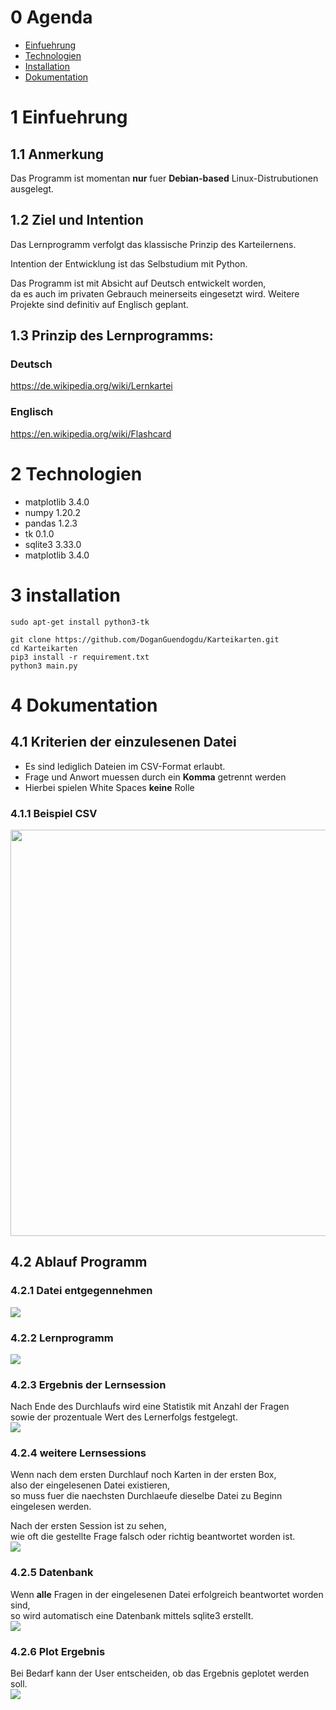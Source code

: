 # 0 Agenda 
* [Einfuehrung](#einf)
* [Technologien](#tech)
* [Installation](#installation)
* [Dokumentation](#doc)

<a name="einf"/>
 
# 1 Einfuehrung 

## 1.1 Anmerkung 
Das Programm ist momentan **nur** fuer **Debian-based** Linux-Distrubutionen ausgelegt.

## 1.2 Ziel und Intention
Das Lernprogramm verfolgt das klassische Prinzip des Karteilernens.

Intention der Entwicklung ist das Selbstudium mit Python.

Das Programm ist mit Absicht auf Deutsch entwickelt worden,  
da es auch im privaten Gebrauch meinerseits eingesetzt wird.
Weitere Projekte sind definitiv auf Englisch geplant.


## 1.3 Prinzip des Lernprogramms:
### Deutsch   
https://de.wikipedia.org/wiki/Lernkartei

### Englisch 
https://en.wikipedia.org/wiki/Flashcard

<a name="tech"/>

# 2 Technologien 
* matplotlib 3.4.0
* numpy      1.20.2
* pandas     1.2.3
* tk         0.1.0
* sqlite3    3.33.0
* matplotlib 3.4.0

<a name="installation"/>

# 3 installation
```
sudo apt-get install python3-tk

git clone https://github.com/DoganGuendogdu/Karteikarten.git 
cd Karteikarten
pip3 install -r requirement.txt
python3 main.py
```
<a name="doc"/>

# 4 Dokumentation

## 4.1 Kriterien der einzulesenen Datei
* Es sind lediglich Dateien im CSV-Format erlaubt.
* Frage und Anwort muessen durch ein **Komma** getrennt werden  
* Hierbei spielen White Spaces **keine** Rolle
 
 ### 4.1.1 Beispiel CSV
 <img src = "images/questions_answers.png" width = "650">


## 4.2 Ablauf Programm 

### 4.2.1 Datei entgegennehmen
<img src = "images/input.jpg"> 
  
### 4.2.2 Lernprogramm
<img src ="images/program.png">

### 4.2.3 Ergebnis der Lernsession
Nach Ende des Durchlaufs wird eine Statistik mit Anzahl der Fragen  
sowie der prozentuale Wert des Lernerfolgs festgelegt.  
<img src = "images/statistics.png"> 

### 4.2.4 weitere Lernsessions
Wenn nach dem ersten Durchlauf noch Karten in der ersten Box,  
also der eingelesenen Datei existieren,  
so muss fuer die naechsten Durchlaeufe dieselbe Datei zu Beginn eingelesen werden.

Nach der ersten Session ist zu sehen,  
wie oft die gestellte Frage falsch oder richtig beantwortet worden ist.    
<img src = "images/after_session.png"> 

### 4.2.5 Datenbank
Wenn **alle** Fragen in der eingelesenen Datei erfolgreich beantwortet worden sind,  
so wird automatisch eine Datenbank mittels sqlite3 erstellt.  
<img src = "images/database.png"> 

### 4.2.6 Plot Ergebnis
Bei Bedarf kann der User entscheiden, ob das Ergebnis geplotet werden soll.  
<img src = "images/plot.png"> 







